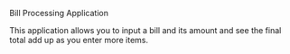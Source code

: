 Bill Processing Application 

This application allows you to input a bill and its amount and see the final total add up as you enter more items.
